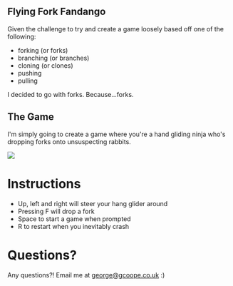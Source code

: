 ## Flying Fork Fandango

Given the challenge to try and create a game loosely based off one of the following:

* forking (or forks)
* branching (or branches)
* cloning (or clones)
* pushing
* pulling

I decided to go with forks. Because...forks.

## The Game

I'm simply going to create a game where you're a hand gliding ninja who's dropping forks onto unsuspecting rabbits.

<img src="http://i.imgur.com/FNKSp.png" style="border:0;">

# Instructions

* Up, left and right will steer your hang glider around
* Pressing F will drop a fork
* Space to start a game when prompted
* R to restart when you inevitably crash

# Questions?

Any questions?! Email me at george@gcoope.co.uk :)